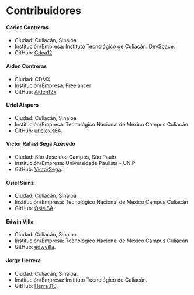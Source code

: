 # Contribuidores

#### Carlos Contreras

- Ciudad: Culiacán, Sinaloa.
- Institución/Empresa: Instituto Tecnológico de Culiacán. DevSpace.
- GitHub: [Cdca12](https://github.com/Cdca12).

#### Aiden Contreras

- Ciudad: CDMX
- Institución/Empresa: Freelancer
- GitHub: [Aiden12x](https://github.com/Aiden12x).

#### Uriel Aispuro

- Ciudad: Culiacán, Sinaloa
- Institución/Empresa: Tecnológico Nacional de México Campus Culiacán
- GitHub: [urielexis64](https://github.com/urielexis64).

#### Victor Rafael Sega Azevedo

- Ciudad: São José dos Campos, São Paulo
- Institución/Empresa: Universidade Paulista - UNIP
- GitHub: [VictorSega](https://github.com/VictorSega).

#### Osiel Sainz

- Ciudad: Culiacán, Sinaloa
- Institución/Empresa: Tecnológico Nacional de México Campus Culiacán
- GitHub: [OsielSA](https://github.com/OsielSA).

#### Edwin Villa

- Ciudad: Culiacán, Sinaloa
- Institución/Empresa: Tecnológico Nacional de México Campus Culiacán
- GitHub: [edwvilla](https://github.com/edwvilla).

#### Jorge Herrera

- Ciudad: Culiacán, Sinaloa.
- Institución/Empresa: Instituto Tecnológico de Culiacán.
- GitHub: [Herra310](https://github.com/Herra310).
